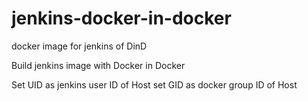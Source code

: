 # jenkins-docker-in-docker
docker image for jenkins of DinD

Build jenkins image with Docker in Docker

Set UID as jenkins user ID of Host
set GID as docker group ID of Host
